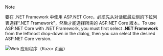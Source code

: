   > [!NOTE]
  > <span data-ttu-id="eda2e-101">要在 .NET Framework 中使用 ASP.NET Core，必须先从对话框最左侧的下拉列表选择“.NET Framework”，然后才能选择所需的 ASP.NET Core 版本。</span><span class="sxs-lookup"><span data-stu-id="eda2e-101">To use ASP.NET Core with .NET Framework, you must first select **.NET Framework** from the leftmost drop-down in the dialog, then you can select the desired ASP.NET Core version.</span></span>

  ![Web 应用程序（Razor 页面）](../tutorials/razor-pages/razor-pages-start/_static/np2.png)